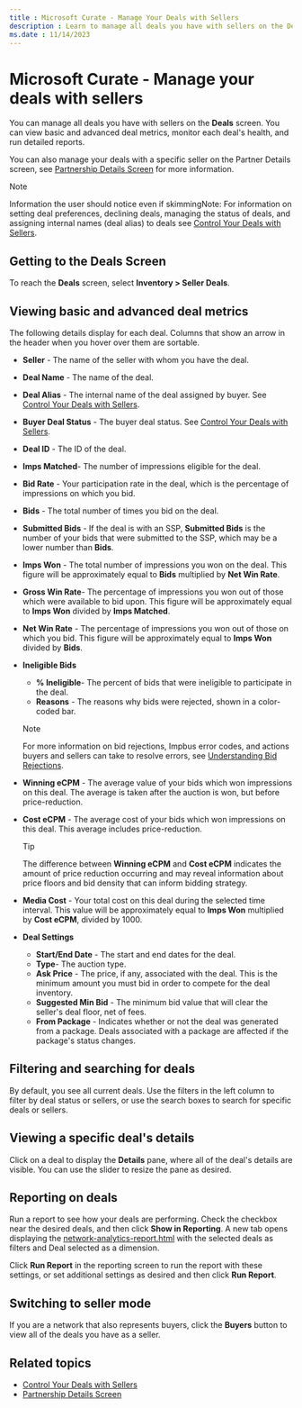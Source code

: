 ```yaml
---
title : Microsoft Curate - Manage Your Deals with Sellers
description : Learn to manage all deals you have with sellers on the Deals screen. 
ms.date : 11/14/2023
---
```



# Microsoft Curate - Manage your deals with sellers

You can manage all deals you have with sellers on the **Deals** screen. You can view basic and advanced deal metrics, monitor each deal's health, and run detailed reports.

You can also manage your deals with a specific seller on the Partner
Details screen, see [Partnership Details Screen](partnership-details-screen-buyer-view.md) for more information.

> [!NOTE]
> Information the user should notice even if skimmingNote: For information on setting deal preferences, declining deals, managing the status of deals, and assigning internal names (deal alias) to deals see [Control Your Deals with Sellers](control-your-deals-with-sellers.md).

## Getting to the Deals Screen

To reach the **Deals** screen, select **Inventory \>  Seller Deals**.

## Viewing basic and advanced deal metrics

The following details display for each deal. Columns that show an arrow
in the header when you hover over them are sortable.

- **Seller** - The name of the seller with
  whom you have the deal.
- **Deal Name** - The name of the deal.
- **Deal Alias** - The internal name of
  the deal assigned by buyer. See [Control Your
  Deals with Sellers](control-your-deals-with-sellers.md).
- **Buyer Deal Status** - The buyer deal
  status. See [Control Your Deals with Sellers](control-your-deals-with-sellers.md).
- **Deal ID** - The ID of the deal.
- **Imps Matched**- The number of
  impressions eligible for the deal.
- **Bid Rate** - Your participation rate
  in the deal, which is the percentage of impressions on which you bid.
- **Bids** - The total number of times you
  bid on the deal.
- **Submitted Bids** - If the deal is with an SSP, **Submitted Bids** is the number of your bids that were submitted to the SSP, which may be a lower number than **Bids**.
- **Imps Won** - The total number of impressions you won on the deal. This figure will be approximately equal to **Bids** multiplied by
  **Net Win Rate**.
- **Gross Win Rate**- The percentage of
  impressions you won out of those which were available to bid upon.
  This figure will be approximately equal to
  **Imps Won** divided by
  **Imps Matched**.
- **Net Win Rate** - The percentage of
  impressions you won out of those on which you bid. This figure will be
  approximately equal to **Imps Won**
  divided by **Bids**.
- **Ineligible Bids**
  - **% Ineligible**- The percent of bids
    that were ineligible to participate in the deal.
  - **Reasons** - The reasons why bids
    were rejected, shown in a color-coded bar.

  > [!NOTE]
  > For more information on bid rejections, Impbus error codes, and actions buyers and sellers can take to resolve errors, see [Understanding Bid Rejections](understanding-bid-rejections.md).

- **Winning eCPM** - The average value of
  your bids which won impressions on this deal. The average is taken
  after the auction is won, but before price-reduction.
- **Cost eCPM** - The average cost of your
  bids which won impressions on this deal. This average includes
  price-reduction.
  
  > [!TIP]
  > The difference between **Winning eCPM** and **Cost eCPM** indicates the amount of price reduction occurring and may reveal information about price floors and bid density that can inform bidding strategy.
  
- **Media Cost** - Your total cost on this
  deal during the selected time interval. This value will be
  approximately equal to **Imps Won**
  multiplied by **Cost eCPM**, divided by
  1000.
- **Deal Settings**
  - **Start/End Date** - The start and end
    dates for the deal.
  - **Type**- The auction type.
  - **Ask Price** - The price, if any,
    associated with the deal. This is the minimum amount you must bid in
    order to compete for the deal inventory.
  - **Suggested Min Bid** - The minimum
    bid value that will clear the seller's deal floor, net of fees.
  - **From Package** - Indicates whether
    or not the deal was generated from a package. Deals associated with
    a package are affected if the package's status changes.

## Filtering and searching for deals

By default, you see all current deals. Use the filters in the left
column to filter by deal status or sellers, or use the search boxes to
search for specific deals or sellers.

## Viewing a specific deal's details

Click on a deal to display the **Details** pane, where all of the deal's
details are visible. You can use the slider to resize the pane as
desired.

## Reporting on deals

Run a report to see how your deals are performing. Check the checkbox
near the desired deals, and then click **Show
in Reporting**. A new tab opens displaying the [network-analytics-report.html](../monetize/network-analytics-report.md) with the selected deals
as filters and Deal selected as a dimension.

Click **Run Report** in the reporting
screen to run the report with these settings, or set additional settings
as desired and then click **Run Report**.

## Switching to seller mode

If you are a network that also represents buyers, click the
**Buyers** button to view all of the deals
you have as a seller.

## Related topics

- [Control Your Deals with Sellers](control-your-deals-with-sellers.md)
- [Partnership Details Screen](partnership-details-screen-buyer-view.md)
